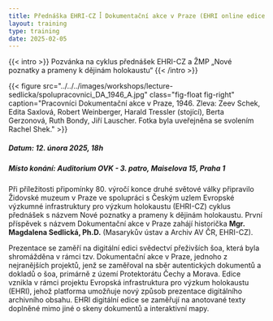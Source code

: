 ```yaml
---
title: Přednáška EHRI-CZ ꟾ Dokumentační akce v Praze (EHRI online edice)
layout: training
type: training
date: 2025-02-05
---
```


{{< intro >}}
Pozvánka na cyklus přednášek EHRI-CZ a ŽMP „Nové poznatky a prameny k dějinám holokaustu“ 
{{< /intro >}}

{{< figure src="../../../images/workshops/lecture-sedlicka/spolupracovnici_DA_1946_A.jpg" class="fig-float fig-right" caption="Pracovníci Dokumentační akce v Praze, 1946. Zleva: Zeev Schek, Edita Saxlová, Robert Weinberger, Harald Tressler (stojící), Berta Gerzonová, Ruth Bondy, Jiří Lauscher. Fotka byla uveřejněna se svolením Rachel Shek." >}}

##### Datum: 12. února 2025, 18h

##### Místo konání: Auditorium OVK - 3. patro, Maiselova 15, Praha 1

Při příležitosti připomínky 80. výročí konce druhé světové války připravilo Židovské muzeum v Praze ve spolupráci s Českým uzlem Evropské výzkumné infrastruktury pro výzkum holokaustu (EHRI-CZ) cyklus přednášek s názvem Nové poznatky a prameny k dějinám holokaustu. První příspěvek s názvem Dokumentační akce v Praze zahájí historička **Mgr. Magdalena Sedlická, Ph.D.** (Masarykův ústav a Archiv AV ČR, EHRI-CZ). 

Prezentace se zaměří na digitální edici svědectví přeživších šoa, která byla shromážděna v rámci tzv. Dokumentační akce v Praze, jednoho z nejranějších projektů, jenž se zaměřoval na sběr autentických dokumentů a dokladů o šoa, primárně z území Protektorátu Čechy a Morava. Edice vznikla v rámci projektu Evropská infrastruktura pro výzkum holokaustu (EHRI), jehož platforma umožňuje nový způsob prezentace digitálního archivního obsahu. EHRI digitální edice se zaměřují na anotované texty doplněné mimo jiné o skeny dokumentů a interaktivní mapy.
